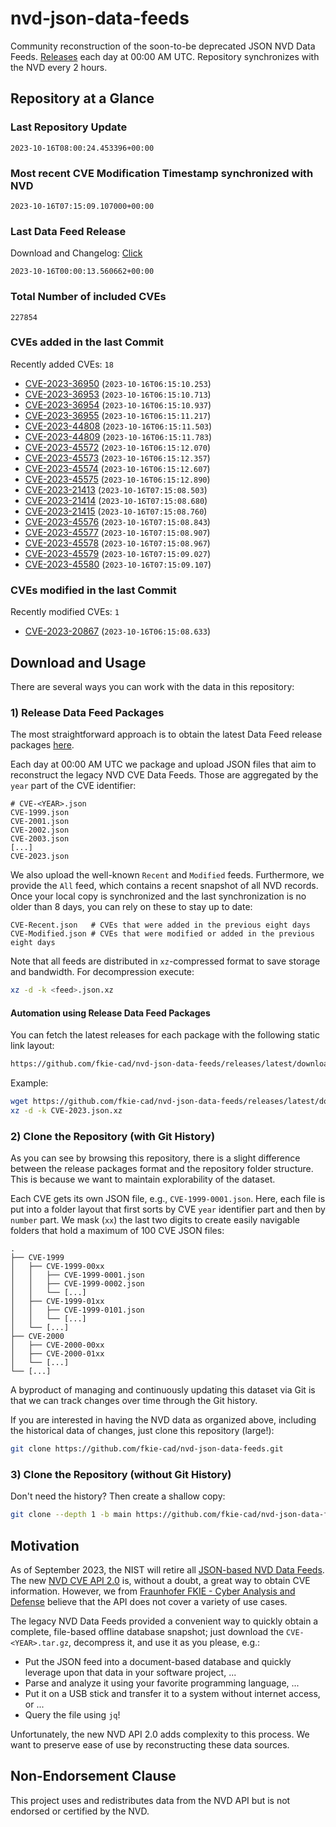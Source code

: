 # nvd-json-data-feeds

Community reconstruction of the soon-to-be deprecated JSON NVD Data Feeds. 
[Releases](https://github.com/fkie-cad/nvd-json-data-feeds/releases/latest) each day at 00:00 AM UTC.
Repository synchronizes with the NVD every 2 hours.

## Repository at a Glance

### Last Repository Update

```plain
2023-10-16T08:00:24.453396+00:00
```

### Most recent CVE Modification Timestamp synchronized with NVD

```plain
2023-10-16T07:15:09.107000+00:00
```

### Last Data Feed Release

Download and Changelog: [Click](https://github.com/fkie-cad/nvd-json-data-feeds/releases/latest)

```plain
2023-10-16T00:00:13.560662+00:00
```

### Total Number of included CVEs

```plain
227854
```

### CVEs added in the last Commit

Recently added CVEs: `18`

* [CVE-2023-36950](CVE-2023/CVE-2023-369xx/CVE-2023-36950.json) (`2023-10-16T06:15:10.253`)
* [CVE-2023-36953](CVE-2023/CVE-2023-369xx/CVE-2023-36953.json) (`2023-10-16T06:15:10.713`)
* [CVE-2023-36954](CVE-2023/CVE-2023-369xx/CVE-2023-36954.json) (`2023-10-16T06:15:10.937`)
* [CVE-2023-36955](CVE-2023/CVE-2023-369xx/CVE-2023-36955.json) (`2023-10-16T06:15:11.217`)
* [CVE-2023-44808](CVE-2023/CVE-2023-448xx/CVE-2023-44808.json) (`2023-10-16T06:15:11.503`)
* [CVE-2023-44809](CVE-2023/CVE-2023-448xx/CVE-2023-44809.json) (`2023-10-16T06:15:11.783`)
* [CVE-2023-45572](CVE-2023/CVE-2023-455xx/CVE-2023-45572.json) (`2023-10-16T06:15:12.070`)
* [CVE-2023-45573](CVE-2023/CVE-2023-455xx/CVE-2023-45573.json) (`2023-10-16T06:15:12.357`)
* [CVE-2023-45574](CVE-2023/CVE-2023-455xx/CVE-2023-45574.json) (`2023-10-16T06:15:12.607`)
* [CVE-2023-45575](CVE-2023/CVE-2023-455xx/CVE-2023-45575.json) (`2023-10-16T06:15:12.890`)
* [CVE-2023-21413](CVE-2023/CVE-2023-214xx/CVE-2023-21413.json) (`2023-10-16T07:15:08.503`)
* [CVE-2023-21414](CVE-2023/CVE-2023-214xx/CVE-2023-21414.json) (`2023-10-16T07:15:08.680`)
* [CVE-2023-21415](CVE-2023/CVE-2023-214xx/CVE-2023-21415.json) (`2023-10-16T07:15:08.760`)
* [CVE-2023-45576](CVE-2023/CVE-2023-455xx/CVE-2023-45576.json) (`2023-10-16T07:15:08.843`)
* [CVE-2023-45577](CVE-2023/CVE-2023-455xx/CVE-2023-45577.json) (`2023-10-16T07:15:08.907`)
* [CVE-2023-45578](CVE-2023/CVE-2023-455xx/CVE-2023-45578.json) (`2023-10-16T07:15:08.967`)
* [CVE-2023-45579](CVE-2023/CVE-2023-455xx/CVE-2023-45579.json) (`2023-10-16T07:15:09.027`)
* [CVE-2023-45580](CVE-2023/CVE-2023-455xx/CVE-2023-45580.json) (`2023-10-16T07:15:09.107`)


### CVEs modified in the last Commit

Recently modified CVEs: `1`

* [CVE-2023-20867](CVE-2023/CVE-2023-208xx/CVE-2023-20867.json) (`2023-10-16T06:15:08.633`)


## Download and Usage

There are several ways you can work with the data in this repository:

### 1) Release Data Feed Packages

The most straightforward approach is to obtain the latest Data Feed release packages [here](https://github.com/fkie-cad/nvd-json-data-feeds/releases/latest).

Each day at 00:00 AM UTC we package and upload JSON files that aim to reconstruct the legacy NVD CVE Data Feeds.
Those are aggregated by the `year` part of the CVE identifier:

```
# CVE-<YEAR>.json
CVE-1999.json
CVE-2001.json
CVE-2002.json
CVE-2003.json
[...]
CVE-2023.json
```

We also upload the well-known `Recent` and `Modified` feeds.
Furthermore, we provide the `All` feed, which contains a recent snapshot of all NVD records.
Once your local copy is synchronized and the last synchronization is no older than 8 days, you can rely on these to stay up to date:

```plain
CVE-Recent.json   # CVEs that were added in the previous eight days
CVE-Modified.json # CVEs that were modified or added in the previous eight days
```

Note that all feeds are distributed in `xz`-compressed format to save storage and bandwidth.
For decompression execute:

```sh
xz -d -k <feed>.json.xz
```


#### Automation using Release Data Feed Packages

You can fetch the latest releases for each package with the following static link layout:

```sh
https://github.com/fkie-cad/nvd-json-data-feeds/releases/latest/download/CVE-<YEAR>.json.xz
```

Example:

```sh
wget https://github.com/fkie-cad/nvd-json-data-feeds/releases/latest/download/CVE-2023.json.xz
xz -d -k CVE-2023.json.xz
```

### 2) Clone the Repository (with Git History)

As you can see by browsing this repository, there is a slight difference between the release packages format and the repository folder structure.
This is because we want to maintain explorability of the dataset.

Each CVE gets its own JSON file, e.g., `CVE-1999-0001.json`.
Here, each file is put into a folder layout that first sorts by CVE `year` identifier part and then by `number` part.
We mask (`xx`) the last two digits to create easily navigable folders that hold a maximum of 100 CVE JSON files:

```plain
.
├── CVE-1999
│   ├── CVE-1999-00xx
│   │   ├── CVE-1999-0001.json
│   │   ├── CVE-1999-0002.json
│   │   └── [...]
│   ├── CVE-1999-01xx
│   │   ├── CVE-1999-0101.json
│   │   └── [...]
│   └── [...]
├── CVE-2000
│   ├── CVE-2000-00xx
│   ├── CVE-2000-01xx
│   └── [...]
└── [...]
```

A byproduct of managing and continuously updating this dataset via Git is that we can track changes over time through the Git history.

If you are interested in having the NVD data as organized above, including the historical data of changes, just clone this repository (large!):

```sh
git clone https://github.com/fkie-cad/nvd-json-data-feeds.git
```

### 3) Clone the Repository (without Git History)

Don't need the history? Then create a shallow copy:

```sh
git clone --depth 1 -b main https://github.com/fkie-cad/nvd-json-data-feeds.git
```

## Motivation

As of September 2023, the NIST will retire all [JSON-based NVD Data Feeds](https://nvd.nist.gov/vuln/data-feeds#divRetirementBanner-1).
The new [NVD CVE API 2.0](https://nvd.nist.gov/developers/vulnerabilities) is, without a doubt, a great way to obtain CVE information.
However, we from [Fraunhofer FKIE - Cyber Analysis and Defense](https://www.fkie.fraunhofer.de/en/departments/cad.html) believe that the API does not cover a variety of use cases.

The legacy NVD Data Feeds provided a convenient way to quickly obtain a complete, file-based offline database snapshot; just download the `CVE-<YEAR>.tar.gz`, decompress it, and use it as you please, e.g.:

* Put the JSON feed into a document-based database and quickly leverage upon that data in your software project, ...
* Parse and analyze it using your favorite programming language, ...
* Put it on a USB stick and transfer it to a system without internet access, or ...
* Query the file using `jq`!

Unfortunately, the new NVD API 2.0 adds complexity to this process.
We want to preserve ease of use by reconstructing these data sources.

## Non-Endorsement Clause

This project uses and redistributes data from the NVD API but is not endorsed or certified by the NVD.